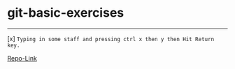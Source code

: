 # git-basic-exercises
---


[x] `Typing in some staff and pressing ctrl x then y then Hit Return key.` 

[Repo-Link](https://github.com/Elijahthe3rd/git-basic-exercises) 